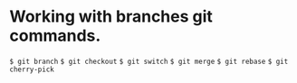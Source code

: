 # Working with branches git commands.

`$ git branch`
`$ git checkout`
`$ git switch`
`$ git merge`
`$ git rebase`
`$ git cherry-pick`